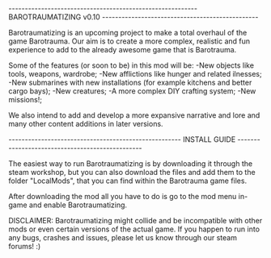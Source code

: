 ---------------------------------------------------------- BAROTRAUMATIZING v0.10 ------------------------------------------------

Barotraumatizing is an upcoming project to make a total overhaul of the game Barotrauma. Our aim is to create a more complex, realistic and fun experience to add to the already awesome game that is Barotrauma.

Some of the features (or soon to be) in this mod will be: 
    -New objects like tools, weapons, wardrobe;
    -New afflictions like hunger and related ilnesses;
    -New submarines with new installations (for example kitchens and better cargo bays);
    -New creatures;
    -A more complex DIY crafting system;
    -New missions!;
    
We also intend to add and develop a more expansive narrative and lore and many other content additions in later versions.

----------------------------------------------------- INSTALL GUIDE ------------------------------------------------

The easiest way to run Barotraumatizing is by downloading it through the steam workshop, but you can also download the files and add them to the folder "LocalMods", that you can find within the Barotrauma game files.

After downloading the mod all you have to do is go to the mod menu in-game and enable Barotraumatizing.

DISCLAIMER: Barotraumatizing might collide and be incompatible with other mods or even certain versions of the actual game. If you happen to run into any bugs, crashes and issues, please let us know through our steam forums! :)

